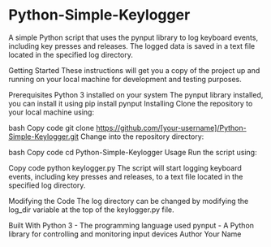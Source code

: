 # Python-Simple-Keylogger
A simple Python script that uses the pynput library to log keyboard events, including key presses and releases. The logged data is saved in a text file located in the specified log directory.

Getting Started
These instructions will get you a copy of the project up and running on your local machine for development and testing purposes.

Prerequisites
Python 3 installed on your system
The pynput library installed, you can install it using pip install pynput
Installing
Clone the repository to your local machine using:

bash
Copy code
git clone https://github.com/[your-username]/Python-Simple-Keylogger.git
Change into the repository directory:

bash
Copy code
cd Python-Simple-Keylogger
Usage
Run the script using:

Copy code
python keylogger.py
The script will start logging keyboard events, including key presses and releases, to a text file located in the specified log directory.

Modifying the Code
The log directory can be changed by modifying the log_dir variable at the top of the keylogger.py file.

Built With
Python 3 - The programming language used
pynput - A Python library for controlling and monitoring input devices
Author
Your Name
